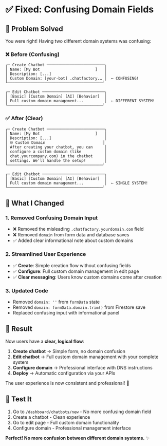 # ✅ Fixed: Confusing Domain Fields

## 🔧 Problem Solved

You were right! Having two different domain systems was confusing:

### ❌ **Before (Confusing)**
```
┌─ Create Chatbot ─────────────────────────┐
│ Name: [My Bot                        ]   │
│ Description: [...]                       │
│ Custom Domain: [your-bot] .chatfactory.… │  ← CONFUSING!
└─────────────────────────────────────────┘

┌─ Edit Chatbot ───────────────────────────┐
│ [Basic] [Custom Domain] [AI] [Behavior]  │
│ Full custom domain management...         │  ← DIFFERENT SYSTEM!
└─────────────────────────────────────────┘
```

### ✅ **After (Clear)**
```
┌─ Create Chatbot ─────────────────────────┐
│ Name: [My Bot                        ]   │
│ Description: [...]                       │
│ 🌐 Custom Domain                         │
│ After creating your chatbot, you can     │
│ configure a custom domain (like          │
│ chat.yourcompany.com) in the chatbot     │
│ settings. We'll handle the setup!        │
└─────────────────────────────────────────┘

┌─ Edit Chatbot ───────────────────────────┐
│ [Basic] [Custom Domain] [AI] [Behavior]  │
│ Full custom domain management...         │  ← SINGLE SYSTEM!
└─────────────────────────────────────────┘
```

## 🎯 **What I Changed**

### 1. **Removed Confusing Domain Input**
- ❌ Removed the misleading `.chatfactory.yourdomain.com` field
- ❌ Removed `domain` from form data and database saves
- ✅ Added clear informational note about custom domains

### 2. **Streamlined User Experience**
- ✅ **Create**: Simple creation flow without confusing fields
- ✅ **Configure**: Full custom domain management in edit page
- ✅ **Clear messaging**: Users know custom domains come after creation

### 3. **Updated Code**
- Removed `domain: ''` from `formData` state
- Removed `domain: formData.domain.trim()` from Firestore save
- Replaced confusing input with informational panel

## 🎉 **Result**

Now users have a **clear, logical flow**:

1. **Create chatbot** → Simple form, no domain confusion
2. **Edit chatbot** → Full custom domain management with your complete system
3. **Configure domain** → Professional interface with DNS instructions
4. **Deploy** → Automatic configuration via your APIs

The user experience is now consistent and professional! 🚀

## 🧪 **Test It**

1. Go to `/dashboard/chatbots/new` - No more confusing domain field
2. Create a chatbot - Clean experience
3. Go to edit page - Full custom domain functionality
4. Configure domain - Professional management interface

**Perfect! No more confusion between different domain systems.** ✨